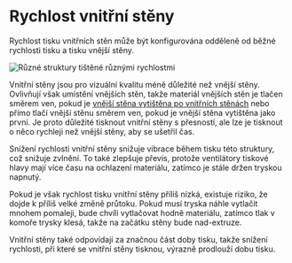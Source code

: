 Rychlost vnitřní stěny
====

Rychlost tisku vnitřních stěn může být konfigurována odděleně od běžné rychlosti tisku a tisku vnější stěny.

![Různé struktury tištěné různými rychlostmi](../../../articles/images/speed_difference.png)

Vnitřní stěny jsou pro vizuální kvalitu méně důležité než vnější stěny. Ovlivňují však umístění vnějších stěn, takže materiál vnějších stěn je tlačen směrem ven, pokud je [vnější stěna vytištěna po vnitřních stěnách](../shell/outer_inset_first.md) nebo přímo tlačí vnější stěnu směrem ven, pokud je vnější stěna vytištěna jako první. Je proto důležité tisknout vnitřní stěny s přesností, ale lze je tisknout o něco rychleji než vnější stěny, aby se ušetřil čas.

Snížení rychlosti vnitřní stěny snižuje vibrace během tisku této struktury, což snižuje zvlnění. To také zlepšuje převis, protože ventilátory tiskové hlavy mají více času na ochlazení materiálu, zatímco je stále držen tryskou napnutý.

Pokud je však rychlost tisku vnitřní stěny příliš nízká, existuje riziko, že dojde k příliš velké změně průtoku. Pokud musí tryska náhle vytlačit mnohem pomaleji, bude chvíli vytlačovat hodně materiálu, zatímco tlak v komoře trysky klesá, takže na začátku stěny bude nad-extruze.

Vnitřní stěny také odpovídají za značnou část doby tisku, takže snížení rychlosti, při které se vnitřní stěny tisknou, výrazně prodlouží dobu tisku.
